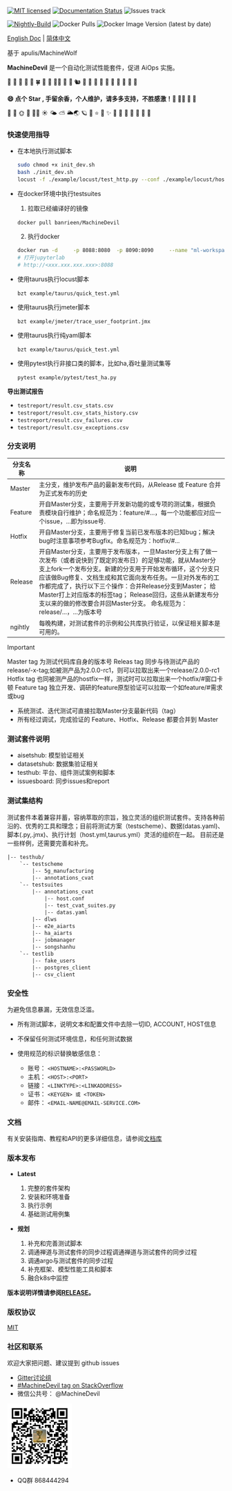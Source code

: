[![MIT licensed](https://img.shields.io/badge/license-MIT-brightgreen.svg)](LICENSE)
[![Documentation Status](https://readthedocs.org/projects/machinedevil/badge/?version=latest)](https://machinedevil.readthedocs.io/zh_CN/latest/?badge=latest)
![Issues track](https://img.shields.io/github/issues/banrieen/MachineDevil)
<!-- ![GitHub code size in bytes](https://img.shields.io/github/languages/code-size/banrieen/MachineDevil) -->
<!-- [![Gitter](https://badges.gitter.im/MachineDevil/community.svg)](https://gitter.im/MachineDevil/community?utm_source=badge&utm_medium=badge&utm_campaign=pr-badge)[![codecov](https://codecov.io/gh/banrieen/MachineDevil/branch/master/graph/badge.svg?token=G8VGS1DTR4)](https://codecov.io/gh/banrieen/MachineDevil) -->
<!-- [![Travis](https://www.travis-ci.com/banrieen/MachineDevil.svg?branch=master)](https://www.travis-ci.com/banrieen/MachineDevil) -->
[![Nightly-Build](https://github.com/banrieen/MachineDevil/actions/workflows/CI-Nightly.yml/badge.svg)](https://github.com/banrieen/MachineDevil/actions/workflows/CI-Nightly.yml)
![Docker Pulls](https://img.shields.io/docker/pulls/banrieen/MachineDevil)
![Docker Image Version (latest by date)](https://img.shields.io/docker/v/banrieen/MachineDevil)


<!-- ![GitHub Latest download](https://img.shields.io/github/downloads/banrieen/MachineDevil/latest/total?style=plastic) -->
<!-- [![codeql-analysis Actions Status](https://github.com/banrieen/MachineDevil/workflows/codeql-analysis/badge.svg)](https://github.com/banrieen/MachineDevil/actions)
[![nightly-build Actions Status](https://github.com/banrieen/MachineDevil/workflows/nightly-build/badge.svg)](https://github.com/banrieen/MachineDevil/actions) -->


[English Doc](README.md) | [简体中文](README_zh_CN.md)

基于 apulis/MachineWolf

**MachineDevil** 是一个自动化测试性能套件，促进 AiOps 实施。

🍃 🍂 🍁 🍄 🐚 🍀 🌾 💐 🌷🦥 🐁 🐀 🐿 🦔 🐾 🐉 🐲 🌵 🎄 🌲 🌳 🌴 🌱

**😄 点个 Star , 手留余香，个人维护，请多多支持，不胜感激！🍻 🥂💕 💞 💓**

🌼 🌻 🌞 🌝 🌛🌈 ☀️ 🌤 ⛅️ 🌥🌏 🪐 💫 ⭐️ 🌟 ✨ 🍐 🍊 🍋 🍌 🍉 🍇 🍓

### 快速使用指导

* 在本地执行测试脚本

    ```bash
    sudo chmod +x init_dev.sh
    bash ./init_dev.sh
    locust -f ./example/locust/test_http.py --conf ./example/locust/host.conf
    ```

* 在docker环境中执行testsuites

    1. 拉取已经编译好的镜像
    
    `docker pull banrieen/MachineDevil`

    2. 执行docker
    
    ```bash
    docker run -d     -p 8088:8080  -p 8090:8090     --name "ml-workspace"  -v "${PWD}:/workspace"  --env NOTEBOOK_ARGS="--NotebookApp.notebook_dir=/home"  --shm-size 2048m  --restart always     banrieen/MachineDevil:latest
    # 打开jupyterlab
    # http://<xxx.xxx.xxx.xxx>:8088 
    ```

* 使用taurus执行locust脚本

    `bzt example/taurus/quick_test.yml`

* 使用taurus执行jmeter脚本

    `bzt example/jmeter/trace_user_footprint.jmx`

* 使用taurus执行纯yaml脚本

    `bzt example/taurus/quick_test.yml`

* 使用pytest执行非接口类的脚本，比如ha,吞吐量测试集等

    `pytest example/pytest/test_ha.py`

**导出测试报告**

* `testreport/result.csv_stats.csv`
* `testreport/result.csv_stats_history.csv`
* `testreport/result.csv_failures.csv`
* `testreport/result.csv_exceptions.csv`

### 分支说明


| 分支名称     |说明|
| ----------- | -------------------------------------------------------------------- |
| Master      | 主分支，维护发布产品的最新发布代码，从Release 或 Feature 合并为正式发布的历史|
| Feature     | 开自Master分支，主要用于开发新功能的或专项的测试集，根据负责模块自行维护；命名规范为：feature/#...，每一个功能都应对应一个issue，...即为issue号. |
| Hotfix      |	开自Master分支，主要用于修复当前已发布版本的已知bug；解决bug时注意事项参考Bugfix。命名规范为：hotfix/#... |
| Release	  | 开自Master分支，主要用于发布版本，一旦Master分支上有了做一次发布（或者说快到了既定的发布日）的足够功能，就从Master分支上fork一个发布分支。新建的分支用于开始发布循环，这个分支只应该做Bug修复、文档生成和其它面向发布任务。一旦对外发布的工作都完成了，执行以下三个操作：合并Release分支到Master； 给Master打上对应版本的标签tag； Release回归，这些从新建发布分支以来的做的修改要合并回Master分支。 命名规范为：release/...，...为版本号|
| ngihtly     | 每晚构建，对测试套件的示例和公共库执行验证，以保证相关脚本是可用的。|

> [!IMPORTANT]
> Master tag 为测试代码库自身的版本号
> Releas tag 同步与待测试产品的release/-x-tag;如被测产品为2.0.0-rc1，则可以拉取出来一个release/2.0.0-rc1
> Hotfix tag 也同被测产品的hostfix一样，测试时可以拉取出来一个hotfix/#窗口卡顿
> Feature tag 独立开发、调研的feature原型验证可以拉取一个如feature/#需求或bug

* 系统测试、迭代测试可直接拉取Master分支最新代码（tag）
* 所有经过调试，完成验证的 Feature、Hotfix、Release 都要合并到 Master


### 测试套件说明

* aisetshub:    模型验证相关
* datasetshub:  数据集验证相关
* testhub:      平台、组件测试案例和脚本
* issuesboard:  同步issues和report

### 测试集结构

测试套件本着兼容并蓄，容纳萃取的宗旨，独立灵活的组织测试套件。支持各种前沿的、优秀的工具和理念；目前将测试方案（testscheme）、数据(datas.yaml)、脚本(.py,.jmx)、执行计划（host.yml,taurus.yml）灵活的组织在一起。
目前还是一些样例，还需要完善和补充。

``` direction
|-- testhub/
    `-- testscheme
        |-- 5g_manufacturing
        |-- annotations_cvat
    `-- testsuites
        |-- annotations_cvat
            |-- host.conf
            |-- test_cvat_suites.py
            |-- datas.yaml
        |-- dlws
        |-- e2e_aiarts
        |-- ha_aiarts
        |-- jobmanager
        |-- songshanhu
    `-- testlib
        |-- fake_users
        |-- postgres_client
        |-- csv_client
```

### 安全性

为避免信息暴漏，无效信息泛滥。

* 所有测试脚本，说明文本和配置文件中去除一切ID, ACCOUNT, HOST信息
* 不保留任何测试环境信息，和任何测试数据
* 使用规范的标识替换敏感信息：

    + 账号： `<HOSTNAME>:<PASSWORLD>`
    + 主机： `<HOST>:<PORT>`
    + 链接： `<LINKTYPE>:<LINKADDRESS>`
    + 证书： `<KEYGEN> 或 <TOKEN>`
    + 邮件： `<EMAIL-NAME@EMAIL-SERVICE.COM>`

### 文档 

有关安装指南、教程和API的更多详细信息，请参阅[文档库](docs/zh_CN)

### 版本发布

* **Latest**

    1. 完整的套件架构
    2. 安装和环境准备
    3. 执行示例
    4. 基础测试用例集

* **规划**

    1. 补充和完善测试脚本
    2. 调通禅道与测试套件的同步过程调通禅道与测试套件的同步过程
    3. 调通argo与测试套件的同步过程
    4. 补充框架、模型性能工具和脚本 
    5. 融合k8s中监控

**版本说明详情请参阅[RELEASE](./RELEASE.md)。**

### 版权协议

[MIT](LICENSE)

### 社区和联系

欢迎大家把问题、建议提到 github issues
* [Gitter讨论组](https://gitter.im/banrieen/MachineDevilHome?utm_source=share-link&utm_medium=link&utm_campaign=share-link)
* [#MachineDevil tag on StackOverflow](https://stackoverflow.com/search?q=%23MachineDevil)
* 微信公共号： @MachineDevil

<p align="left">
<img src="docs/static/wechat_public.jpg" width="150"/>
</p>

* QQ群 868444294 
